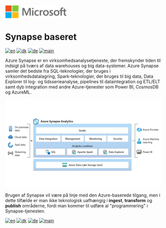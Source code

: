 ![microsoft](../../images/microsoft.png)

# Synapse baseret

[![en](https://img.shields.io/badge/lang-en-red.svg)](Synapse.md)
[![dk](https://img.shields.io/badge/lang-da--dk-green.svg)](Synapse-da.md)
[![de](https://img.shields.io/badge/lang-de-yellow.svg)](Synapse-de.md)
[![main](https://img.shields.io/badge/main-document-blue.svg)](../../README.md)

Azure Synapse er en virksomhedsanalysetjeneste, der fremskynder tiden til indsigt på tværs af data warehouses og big data-systemer. Azure Synapse samler det bedste fra SQL-teknologier, der bruges i virksomhedsdatalagring, Spark-teknologier, der bruges til big data, Data Explorer til log- og tidsserieanalyse, pipelines til dataintegration og ETL/ELT samt dyb integration med andre Azure-tjenester som Power BI, CosmosDB og AzureML.

![Figure 1](../../images/danish/Slide12.jpg)

Brugen af Synapse vil være på linje med den Azure-baserede tilgang, men i dette tilfælde er man ikke teknologisk uafhængig i **ingest**, **transform** og **publish** områderne, fordi man kommer til udføre al "programmering" i Synapse-tjenesten.

[![en](https://img.shields.io/badge/lang-en-red.svg)](Synapse.md)
[![dk](https://img.shields.io/badge/lang-da--dk-green.svg)](Synapse-da.md)
[![de](https://img.shields.io/badge/lang-de-yellow.svg)](Synapse-de.md)
[![main](https://img.shields.io/badge/main-document-blue.svg)](../../README.md)